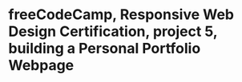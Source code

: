# freeCodeCamp, Responsive Web Design Certification, project 5, building a Personal Portfolio Webpage
